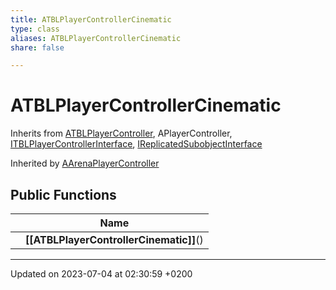 ```yaml
---
title: ATBLPlayerControllerCinematic
type: class
aliases: ATBLPlayerControllerCinematic
share: false

---
```


# ATBLPlayerControllerCinematic





Inherits from [ATBLPlayerController](/docs/SDK/Source/Classes/classATBLPlayerController.md), APlayerController, [ITBLPlayerControllerInterface](/docs/SDK/Source/Classes/classITBLPlayerControllerInterface.md), [IReplicatedSubobjectInterface](/docs/SDK/Source/Classes/classIReplicatedSubobjectInterface.md)

Inherited by [AArenaPlayerController](/docs/SDK/Source/Classes/classAArenaPlayerController.md)

## Public Functions

|                | Name           |
| -------------- | -------------- |
| | **[[ATBLPlayerControllerCinematic]]**() |

-------------------------------

Updated on 2023-07-04 at 02:30:59 +0200